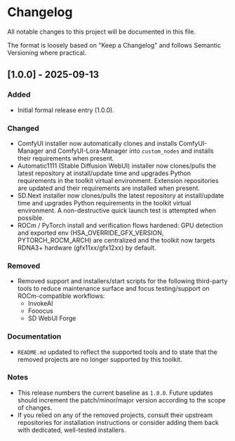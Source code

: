 # Changelog

All notable changes to this project will be documented in this file.

The format is loosely based on "Keep a Changelog" and follows Semantic Versioning where practical.

## [1.0.0] - 2025-09-13
### Added
- Initial formal release entry (1.0.0).

### Changed
- ComfyUI installer now automatically clones and installs ComfyUI-Manager and ComfyUI-Lora-Manager into `custom_nodes` and installs their requirements when present.
- Automatic1111 (Stable Diffusion WebUI) installer now clones/pulls the latest repository at install/update time and upgrades Python requirements in the toolkit virtual environment. Extension repositories are updated and their requirements are installed when present.
- SD.Next installer now clones/pulls the latest repository at install/update time and upgrades Python requirements in the toolkit virtual environment. A non-destructive quick launch test is attempted when possible.
- ROCm / PyTorch install and verification flows hardened: GPU detection and exported env (HSA_OVERRIDE_GFX_VERSION, PYTORCH_ROCM_ARCH) are centralized and the toolkit now targets RDNA3+ hardware (gfx11xx/gfx12xx) by default.

### Removed
- Removed support and installers/start scripts for the following third-party tools to reduce maintenance surface and focus testing/support on ROCm-compatible workflows:
  - InvokeAI
  - Fooocus
  - SD WebUI Forge

### Documentation
- `README.md` updated to reflect the supported tools and to state that the removed projects are no longer supported by this toolkit.

### Notes
- This release numbers the current baseline as `1.0.0`. Future updates should increment the patch/minor/major version according to the scope of changes.
- If you relied on any of the removed projects, consult their upstream repositories for installation instructions or consider adding them back with dedicated, well-tested installers.

[Unreleased]: https://github.com/daMustermann/rocm-wsl-ai/compare/1.0.0...HEAD
